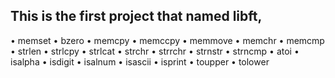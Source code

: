 ## This is the first project that named libft,

• memset
				• bzero
• memcpy
				• memccpy
• memmove
				• memchr
• memcmp
				• strlen
• strlcpy
				• strlcat
• strchr
				• strrchr
• strnstr
				• strncmp
• atoi
				• isalpha
• isdigit
				• isalnum
• isascii
				• isprint
• toupper
				• tolower
#####
